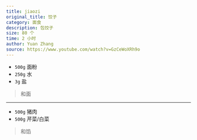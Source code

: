 ```yaml
---
title: jiaozi
original_title: 饺子
category: 面食
description: 包饺子
size: 80 个
time: 2 小时 
author: Yuan Zhang
source: https://www.youtube.com/watch?v=GzCeWoXRh9o 
---
```


* `500g` 面粉
* `250g` 水
* `3g` 盐 

> 和面

---

* `500g` 猪肉
* `500g` 芹菜/白菜

> 和馅



